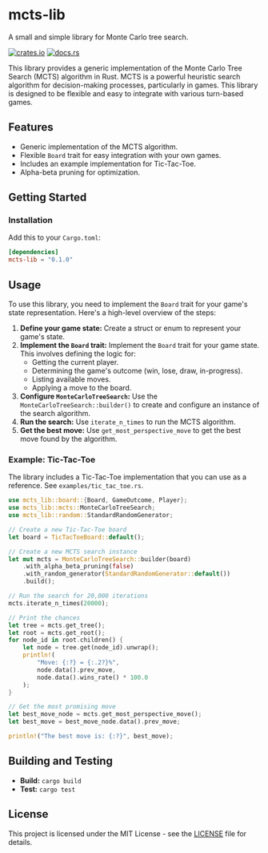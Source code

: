 # mcts-lib

A small and simple library for Monte Carlo tree search.

[![crates.io](https://img.shields.io/crates/v/mcts-lib.svg)](https://crates.io/crates/mcts-lib)
[![docs.rs](https://docs.rs/mcts-lib/badge.svg)](https://docs.rs/mcts-lib)

This library provides a generic implementation of the Monte Carlo Tree Search (MCTS) algorithm in Rust. MCTS is a powerful heuristic search algorithm for decision-making processes, particularly in games. This library is designed to be flexible and easy to integrate with various turn-based games.

## Features

-   Generic implementation of the MCTS algorithm.
-   Flexible `Board` trait for easy integration with your own games.
-   Includes an example implementation for Tic-Tac-Toe.
-   Alpha-beta pruning for optimization.

## Getting Started

### Installation

Add this to your `Cargo.toml`:

```toml
[dependencies]
mcts-lib = "0.1.0"
```

## Usage

To use this library, you need to implement the `Board` trait for your game's state representation. Here's a high-level overview of the steps:

1.  **Define your game state:** Create a struct or enum to represent your game's state.
2.  **Implement the `Board` trait:** Implement the `Board` trait for your game state. This involves defining the logic for:
    *   Getting the current player.
    *   Determining the game's outcome (win, lose, draw, in-progress).
    *   Listing available moves.
    *   Applying a move to the board.
3.  **Configure `MonteCarloTreeSearch`:** Use the `MonteCarloTreeSearch::builder()` to create and configure an instance of the search algorithm.
4.  **Run the search:** Use `iterate_n_times` to run the MCTS algorithm.
5.  **Get the best move:** Use `get_most_perspective_move` to get the best move found by the algorithm.

### Example: Tic-Tac-Toe

The library includes a Tic-Tac-Toe implementation that you can use as a reference. See `examples/tic_tac_toe.rs`.

```rust
use mcts_lib::board::{Board, GameOutcome, Player};
use mcts_lib::mcts::MonteCarloTreeSearch;
use mcts_lib::random::StandardRandomGenerator;

// Create a new Tic-Tac-Toe board
let board = TicTacToeBoard::default();

// Create a new MCTS search instance
let mut mcts = MonteCarloTreeSearch::builder(board)
    .with_alpha_beta_pruning(false)
    .with_random_generator(StandardRandomGenerator::default())
    .build();

// Run the search for 20,000 iterations
mcts.iterate_n_times(20000);

// Print the chances
let tree = mcts.get_tree();
let root = mcts.get_root();
for node_id in root.children() {
    let node = tree.get(node_id).unwrap();
    println!(
        "Move: {:?} = {:.2?}%",
        node.data().prev_move,
        node.data().wins_rate() * 100.0
    );
}

// Get the most promising move
let best_move_node = mcts.get_most_perspective_move();
let best_move = best_move_node.data().prev_move;

println!("The best move is: {:?}", best_move);
```

## Building and Testing

-   **Build:** `cargo build`
-   **Test:** `cargo test`

## License

This project is licensed under the MIT License - see the [LICENSE](LICENSE) file for details.
